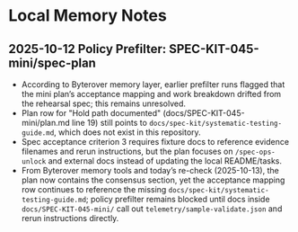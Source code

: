 # Local Memory Notes

## 2025-10-12 Policy Prefilter: SPEC-KIT-045-mini/spec-plan
- According to Byterover memory layer, earlier prefilter runs flagged that the mini plan’s acceptance mapping and work breakdown drifted from the rehearsal spec; this remains unresolved.
- Plan row for "Hold path documented" (docs/SPEC-KIT-045-mini/plan.md line 19) still points to `docs/spec-kit/systematic-testing-guide.md`, which does not exist in this repository.
- Spec acceptance criterion 3 requires fixture docs to reference evidence filenames and rerun instructions, but the plan focuses on `/spec-ops-unlock` and external docs instead of updating the local README/tasks.
- From Byterover memory tools and today’s re-check (2025-10-13), the plan now contains the consensus section, yet the acceptance mapping row continues to reference the missing `docs/spec-kit/systematic-testing-guide.md`; policy prefilter remains blocked until docs inside `docs/SPEC-KIT-045-mini/` call out `telemetry/sample-validate.json` and rerun instructions directly.
